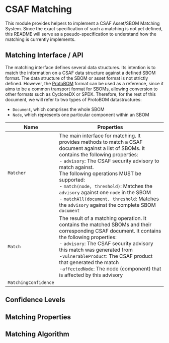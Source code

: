 # CSAF Matching

This module provides helpers to implement a CSAF Asset/SBOM Matching System. Since the exact specification of such a matching is not yet defined, this README will serve as a pseudo-specification to understand how the matching is currently implements.

## Matching Interface / API

The matching interface defines several data structures. Its intention is to match the information on a CSAF data structure against a defined SBOM format. The data structure of the SBOM or asset format is not strictly defined. However, the [ProtoBOM](http://github.com/protobom/protobom) format can be used as a reference, since it aims to be a common transport format for SBOMs, allowing conversion to other formats such as CycloneDX or SPDX. Therefore, for the rest of this document, we will refer to two types of ProtoBOM datastructures:
- `Document`, which comprises the whole SBOM
- `Node`, which represents one particular component within an SBOM 

| Name                 | Properties                                                                                                                                                                                                                                                                                                                                                                                                                                            |
|----------------------|-------------------------------------------------------------------------------------------------------------------------------------------------------------------------------------------------------------------------------------------------------------------------------------------------------------------------------------------------------------------------------------------------------------------------------------------------------|
| `Matcher`            | The main interface for matching. It provides methods to match a CSAF document against a list of SBOMs. It contains the following properties: <br/>- `advisory`: The CSAF security advisory to match against. <br/>The following operations MUST be supported:<br/>- `match(node, threshold)`: Matches the `advisory` against one `node` in the SBOM<br/>- `matchAll(document, threshold`: Matches the `advisory` against the complete SBOM `document` |
| `Match`              | The result of a matching operation. It contains the matched SBOMs and their corresponding CSAF document. It contains the following properties:<br/>- `advisory`: The CSAF security advisory this match was generated from<br/>-`vulnerableProduct`: The CSAF product that generated the match<br/>-`affectedNode`: The node (component) that is affected by this advisory                                                                             |
| `MatchingConfidence` |                                                                                                                                                                                                                                                                                                                                                                                                                                                       |

## Confidence Levels

## Matching Properties

## Matching Algorithm



